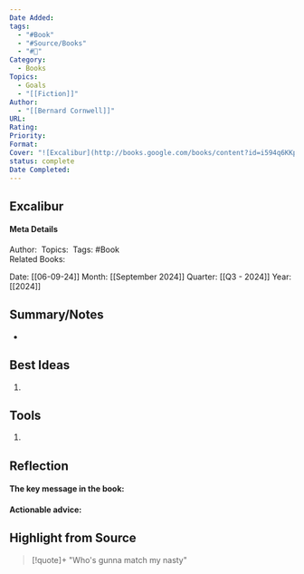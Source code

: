 ```yaml
---
Date Added: 
tags:
  - "#Book"
  - "#Source/Books"
  - "#📖"
Category:
  - Books
Topics:
  - Goals
  - "[[Fiction]]"
Author:
  - "[[Bernard Cornwell]]"
URL: 
Rating: 
Priority: 
Format: 
Cover: "![Excalibur](http://books.google.com/books/content?id=i594q6KKpqMC&printsec=frontcover&img=1&zoom=1&source=gbs_api)"
status: complete
Date Completed:
---
```


## Excalibur
#### Meta Details
Author: 
Topics: 
Tags: #Book  
Related Books:

Date: [[06-09-24]]
Month: [[September 2024]]
Quarter: [[Q3 - 2024]]
Year: [[2024]]

## Summary/Notes
* 



## Best Ideas

1. 


## Tools

1. 


## Reflection

#### The key message in the book:

#### Actionable advice:

## Highlight from Source

>[!quote]+ 
>"Who's gunna match my nasty"